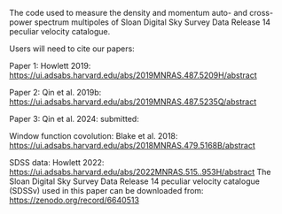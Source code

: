 The code used to measure the density and momentum auto- and cross- power spectrum multipoles of Sloan Digital Sky Survey Data Release 14 peculiar velocity catalogue.


Users will need to cite our papers:

Paper 1: Howlett 2019: 
https://ui.adsabs.harvard.edu/abs/2019MNRAS.487.5209H/abstract

Paper 2: Qin et al. 2019b:
https://ui.adsabs.harvard.edu/abs/2019MNRAS.487.5235Q/abstract

Paper 3: Qin et al. 2024:
submitted:

Window function covolution: Blake et al. 2018:
https://ui.adsabs.harvard.edu/abs/2018MNRAS.479.5168B/abstract

SDSS data: Howlett 2022: 
https://ui.adsabs.harvard.edu/abs/2022MNRAS.515..953H/abstract
The Sloan Digital Sky Survey Data Release 14 peculiar velocity catalogue (SDSSv) used in this paper can be downloaded from: 
https://zenodo.org/record/6640513
